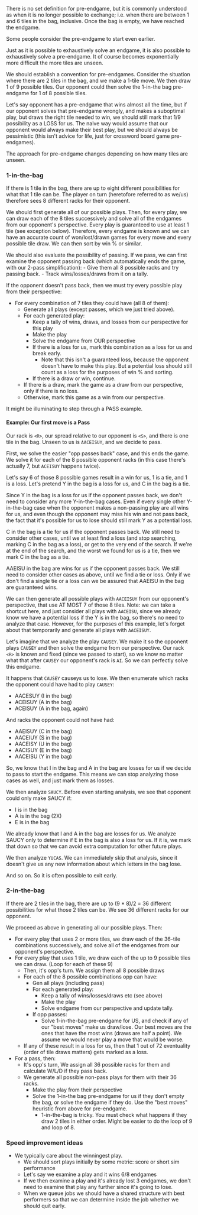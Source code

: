 There is no set definition for pre-endgame, but it is commonly understood as when it is no longer possible to exchange; i.e. when there are between 1 and 6 tiles in the bag, inclusive. Once the bag is empty, we have reached the endgame.

Some people consider the pre-endgame to start even earlier.

Just as it is possible to exhaustively solve an endgame, it is also possible to exhaustively solve a pre-endgame. It of course becomes exponentially more difficult the more tiles are unseen.

We should establish a convention for pre-endgames. Consider the situation where there are 2 tiles in the bag, and we make a 1-tile move. We then draw 1 of 9 possible tiles. Our opponent could then solve the 1-in-the bag pre-endgame for 1 of 8 possible tiles.

Let's say opponent has a pre-endgame that wins almost all the time, but if our opponent solves that pre-endgame wrongly, and makes a suboptimal play, but draws the right tile needed to win, we should still mark that 1/9 possibility as a LOSS for us. The naive way would assume that our opponent would always make their best play, but we should always be pessimistic (this isn't advice for life, just for crossword board game pre-endgames).

The approach for pre-endgame changes depending on how many tiles are unseen.

### 1-in-the-bag

If there is 1 tile in the bag, there are up to eight different possibilities for what that 1 tile can be. The player on turn (heretofore referred to as we/us) therefore sees 8 different racks for their opponent.

We should first generate all of our possible plays. Then, for every play, we can draw each of the 8 tiles successively and solve all of the endgames from our opponent's perspective. Every play is guaranteed to use at least 1 tile (see exception below). Therefore, every endgame is known and we can have an accurate count of won/lost/drawn games for every move and every possible tile draw. We can then sort by win % or similar.

We should also evaluate the possibility of passing. If we pass, we can first examine the opponent passing back (which automatically ends the game, with our 2-pass simplification):
    - Give them all 8 possible racks and try passing back.
    - Track wins/losses/draws from it on a tally.

If the opponent doesn't pass back, then we must try every possible play from their perspective:

- For every combination of 7 tiles they could have (all 8 of them):
    - Generate all plays (except passes, which we just tried above).
    - For each generated play:
        - Keep a tally of wins, draws, and losses from our perspective for this play
        - Make the play
        - Solve the endgame from OUR perspective
        - If there is a loss for us, mark this combination as a loss for us and break early.
            - Note that this isn't a guaranteed loss, because the opponent doesn't have to make this play. But a potential loss should still count as a loss for the purposes of win % and sorting.
        - If there is a draw or win, continue.
    - If there is a draw, mark the game as a draw from our perspective, only if there is no loss.
    - Otherwise, mark this game as a win from our perspective.

It might be illuminating to step through a PASS example.

#### Example: Our first move is a Pass

Our rack is `<R>`, our spread relative to our opponent is `<S>`, and there is one tile in the bag. Unseen to us is `AACEISUY`, and we decide to pass.

First, we solve the easier "opp passes back" case, and this ends the game. We solve it for each of the 8 possible opponent racks (in this case there's actually 7, but `ACEISUY` happens twice).

Let's say 6 of those 8 possible games result in a win for us, 1 is a tie, and 1 is a loss. Let's pretend Y in the bag is a loss for us, and C in the bag is a tie.

Since Y in the bag is a loss for us if the opponent passes back, we don't need to consider any more Y-in-the-bag cases. Even if every single other Y-in-the-bag case when the opponent makes a non-passing play are all wins for us, and even though the opponent may miss his win and not pass back, the fact that it's possible for us to lose should still mark Y as a potential loss.

C in the bag is a tie for us if the opponent passes back. We still need to consider other cases, until we at least find a loss (and stop searching, marking C in the bag as a loss), or get to the very end of the search. If we're at the end of the search, and the worst we found for us is a tie, then we mark C in the bag as a tie.

AAEISU in the bag are wins for us if the opponent passes back. We still need to consider other cases as above, until we find a tie or loss. Only if we don't find a single tie or a loss can we be assured that AAEISU in the bag are guaranteed wins.


We can then generate all possible plays with `AACEISUY` from our opponent's perspective, that use AT MOST 7 of those 8 tiles. Note: we can take a shortcut here, and just consider all plays with `AACEISU`, since we already know we have a potential loss if the Y is in the bag, so there's no need to analyze that case. However, for the purposes of this example, let's forget about that temporarily and generate all plays with `AACEISUY`.

Let's imagine that we analyze the play `CAUSEY`. We make it so the opponent plays `CAUSEY` and then solve the endgame from our perspective. Our rack `<R>` is known and fixed (since we passed to start), so we know no matter what that after `CAUSEY` our opponent's rack is `AI`. So we can perfectly solve this endgame.

It happens that `CAUSEY` causeys us to lose. We then enumerate which racks the opponent could have had to play `CAUSEY`:

- AACESUY (I in the bag)
- ACEISUY (A in the bag)
- ACEISUY (A in the bag, again)

And racks the opponent could not have had:
- AAEISUY (C in the bag)
- AACEIUY (S in the bag)
- AACEISY (U in the bag)
- AACISUY (E in the bag)
- AACEISU (Y in the bag)

So, we know that I in the bag and A in the bag are losses for us if we decide to pass to start the endgame. This means we can stop analyzing those cases as well, and just mark them as losses.

We then analyze `SAUCY`. Before even starting analysis, we see that opponent could only make SAUCY if:

- I is in the bag
- A is in the bag (2X)
- E is in the bag 

We already know that I and A in the bag are losses for us. We analyze SAUCY only to determine if E in the bag is also a loss for us. If it is, we mark that down so that we can avoid extra computation for other future plays.

We then analyze `YUCAS`. We can immediately skip that analysis, since it doesn't give us any new information about which letters in the bag lose.

And so on. So it is often possible to exit early.

### 2-in-the-bag

If there are 2 tiles in the bag, there are up to (9 * 8)/2 = 36 different possibilities for what those 2 tiles can be. We see 36 different racks for our opponent.

We proceed as above in generating all our possible plays. Then:

- For every play that uses 2 or more tiles, we draw each of the 36-tile combinations successively, and solve all of the endgames from our opponent's perspective.
- For every play that uses 1 tile, we draw each of the up to 9 possible tiles we can draw. (Loop for each of these 9)
    - Then, it's opp's turn. We assign them all 8 possible draws
    - For each of the 8 possible combinations opp can have:
        - Gen all plays (including pass)
        - For each generated play:
            - Keep a tally of wins/losses/draws etc (see above)
            - Make the play
            - Solve endgame from our perspective and update tally.
        - If opp passes:
            - Solve 1-in-the-bag pre-endgame for US, and check if any of our "best moves" make us draw/lose. Our best moves are the ones that have the most wins (draws are half a point). We assume we would never play a move that would be worse.
    - If any of these result in a loss for us, then that 1 out of 72 eventuality (order of tile draws matters) gets marked as a loss.
- For a pass, then:
    - It's opp's turn, We assign all 36 possible racks for them and calculate W/L/D if they pass back.
    - We generate all possible non-pass plays for them with their 36 racks.
        - Make the play from their perspective
        - Solve the 1-in-the bag pre-endgame for us if they don't empty the bag, or solve the endgame if they do. Use the "best moves" heuristic from above for pre-endgame.
            - 1-in-the-bag is tricky. You must check what happens if they draw 2 tiles in either order. Might be easier to do the loop of 9 and loop of 8.

### Speed improvement ideas

- We typically care about the winningest play. 
    - We should sort plays initially by some metric: score or short sim performance
    - Let's say we examine a play and it wins 6/8 endgames
    - If we then examine a play and it's already lost 3 endgames, we don't need to examine that play any further since it's going to lose.
    - When we queue jobs we should have a shared structure with best performers so that we can determine inside the job whether we should quit early.